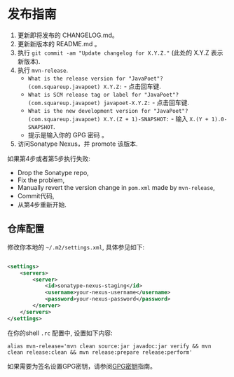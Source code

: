 发布指南
=========

1. 更新即将发布的 CHANGELOG.md。
2. 更新新版本的 README.md 。
3. 执行 `git commit -am "Update changelog for X.Y.Z."` (此处的 X.Y.Z 表示新版本).
4. 执行 `mvn-release`.
    * `What is the release version for "JavaPoet"? (com.squareup.javapoet) X.Y.Z:` - 点击回车键.
    * `What is SCM release tag or label for "JavaPoet"? (com.squareup.javapoet) javapoet-X.Y.Z:` - 点击回车键.
    * `What is the new development version for "JavaPoet"? (com.squareup.javapoet) X.Y.(Z + 1)-SNAPSHOT:` -
      输入 `X.(Y + 1).0-SNAPSHOT`.
    * 提示是输入你的 GPG 密码 。
5. 访问Sonatype Nexus，并 promote 该版本.

如果第4步或者第5步执行失败:

* Drop the Sonatype repo,
* Fix the problem,
* Manually revert the version change in `pom.xml` made by `mvn-release`,
* Commit代码,
* 从第4步重新开始.

仓库配置
-------------

修改你本地的 `~/.m2/settings.xml`, 具体参见如下:

```xml

<settings>
    <servers>
        <server>
            <id>sonatype-nexus-staging</id>
            <username>your-nexus-username</username>
            <password>your-nexus-password</password>
        </server>
    </servers>
</settings>
```

在你的shell `.rc` 配置中, 设置如下内容:

```
alias mvn-release='mvn clean source:jar javadoc:jar verify && mvn clean release:clean && mvn release:prepare release:perform'
```

如果需要为签名设置GPG密钥，请参阅[GPG密钥][GPG_Keys]指南。

[gpg_keys]: https://square.github.io/okio/releasing/#prerequisite-gpg-keys

